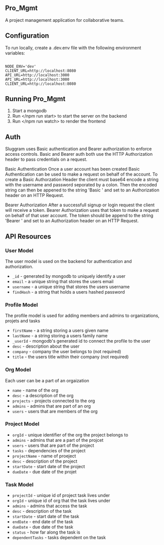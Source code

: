 ## Pro_Mgmt
A project management application for collaborative teams.

## Configuration
To run locally, create a .dev.env file with the following environment variables:

```

NODE_ENV='dev'
CLIENT_URL=http://localhost:8080
API_URL=http://localhost:3000
API_URL=http://localhost:3000
CLIENT_URL=http://localhost:8080

```

## Running Pro_Mgmt
1. Start a mongodb
2. Run </npm run start> to start the server on the backend 
3. Run </npm run watch> to render the frontend


## Auth

Sluggram uses Basic authentication and Bearer authorization to enforce access controls. Basic and Bearer auth both use the HTTP Authorization header to pass credentials on a request.

Basic Authentication
Once a user account has been created Basic Authentication can be used to make a request on behalf of the account. To create a Basic Authorzation Header the client must base64 encode a string with the username and password seporated by a colon. Then the encoded string can then be appened to the string 'Basic ' and set to an Authorization header on an HTTP Request.

Bearer Authorization
After a successfull signup or login request the client will receive a token. Bearer Authorization uses that token to make a request on behalf of that user account. The token should be append to the string 'Bearer ' and set to an Authorization header on an HTTP Request.


## API Resources

### User Model
The user model is used on the backend for authentication and authorization. 
* `_id` - generated by mongodb to uniquely identify a user  
* `email` - a unique string that stores the users email
* `username` - a unique string that stores the users username
* `findHash` - a string that holds a users hashed password

### Profile Model
The profile model is used for adding members and admins to organizations, projets and tasks
* `firstName` - a string storing a users given name
* `lastName` - a string storing a users family name
* `_userId` - mongodb's generated id to connect the profile to the user
* `desc` - description about the user
* `company` - company the user belongs to (not required)
* `title` - the users title within their company (not required)

### Org Model
Each user can be a part of an orgaization
* `name` - name of the org
* `desc` - a description of the org
* `projects` - projects connected to the org
* `admins` - admins that are part of an org
* `users` - users that are members of the org

### Project Model
* `orgId` - unique identifier of the org the project belongs to
* `admins` - admins that are a part of the projcet
* `users` - users that are part of the project
* `tasks` - dependencies of the project
* `projectName` - name of proeject
* `desc` - description of the project
* `startDate` - start date of the project
* `dueDate` - due date of the projet

### Task Model
* `projectId` - unique id of project task lives under
* `orgId` - unique id of org that the task lives under
* `admins` - admins that access the task
* `desc` - description of the task
* `startDate` - start date of the task
* `endDate` - end date of the task
* `dueDate` - due date of the task
* `status` - how far along the task is
* `dependentTasks` - tasks dependent on the task



